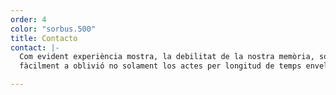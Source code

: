 ```yaml
---
order: 4
color: "sorbus.500"
title: Contacto
contact: |-
  Com evident experiència mostra, la debilitat de la nostra memòria, sotsmetent
  fàcilment a oblivió no solament los actes per longitud de temps envellits, mas

---
```

